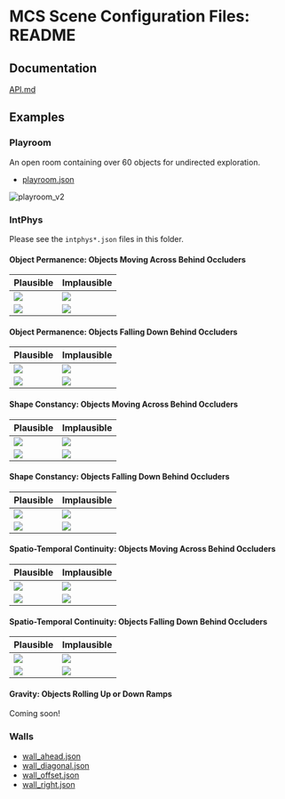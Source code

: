 # MCS Scene Configuration Files: README

## Documentation

[API.md](./API.md)

## Examples

### Playroom

An open room containing over 60 objects for undirected exploration.

- [playroom.json](./playroom.json)

![playroom_v2](./images/playroom_v2.gif)

### IntPhys

Please see the `intphys*.json` files in this folder.

#### Object Permanence: Objects Moving Across Behind Occluders

| Plausible | Implausible |
| --------- | ----------- |
| ![](./images/intphys_object_permanence_quartet_1A_v2.gif) | ![](./images/intphys_object_permanence_quartet_1C_v2.gif) |
| ![](./images/intphys_object_permanence_quartet_1B_v2.gif) | ![](./images/intphys_object_permanence_quartet_1D_v2.gif) |

#### Object Permanence: Objects Falling Down Behind Occluders

| Plausible | Implausible |
| --------- | ----------- |
| ![](./images/intphys_object_permanence_quartet_2A_v2.gif) | ![](./images/intphys_object_permanence_quartet_2C_v2.gif) |
| ![](./images/intphys_object_permanence_quartet_2B_v2.gif) | ![](./images/intphys_object_permanence_quartet_2D_v2.gif) |

#### Shape Constancy: Objects Moving Across Behind Occluders

| Plausible | Implausible |
| --------- | ----------- |
| ![](./images/intphys_shape_constancy_quartet_1A_v2.gif) | ![](./images/intphys_shape_constancy_quartet_1C_v2.gif) |
| ![](./images/intphys_shape_constancy_quartet_1B_v2.gif) | ![](./images/intphys_shape_constancy_quartet_1D_v2.gif) |

#### Shape Constancy: Objects Falling Down Behind Occluders

| Plausible | Implausible |
| --------- | ----------- |
| ![](./images/intphys_shape_constancy_quartet_2A_v2.gif) | ![](./images/intphys_shape_constancy_quartet_2C_v2.gif) |
| ![](./images/intphys_shape_constancy_quartet_2B_v2.gif) | ![](./images/intphys_shape_constancy_quartet_2D_v2.gif) |

#### Spatio-Temporal Continuity: Objects Moving Across Behind Occluders

| Plausible | Implausible |
| --------- | ----------- |
| ![](./images/intphys_spatio_temporal_continuity_quartet_1A_v2.gif) | ![](./images/intphys_spatio_temporal_continuity_quartet_1C_v2.gif) |
| ![](./images/intphys_spatio_temporal_continuity_quartet_1B_v2.gif) | ![](./images/intphys_spatio_temporal_continuity_quartet_1D_v2.gif) |

#### Spatio-Temporal Continuity: Objects Falling Down Behind Occluders

| Plausible | Implausible |
| --------- | ----------- |
| ![](./images/intphys_spatio_temporal_continuity_quartet_2A_v2.gif) | ![](./images/intphys_spatio_temporal_continuity_quartet_2C_v2.gif) |
| ![](./images/intphys_spatio_temporal_continuity_quartet_2B_v2.gif) | ![](./images/intphys_spatio_temporal_continuity_quartet_2D_v2.gif) |

#### Gravity: Objects Rolling Up or Down Ramps

Coming soon!

### Walls

- [wall_ahead.json](./wall_ahead.json)
- [wall_diagonal.json](./wall_diagonal.json)
- [wall_offset.json](./wall_offset.json)
- [wall_right.json](./wall_right.json)

